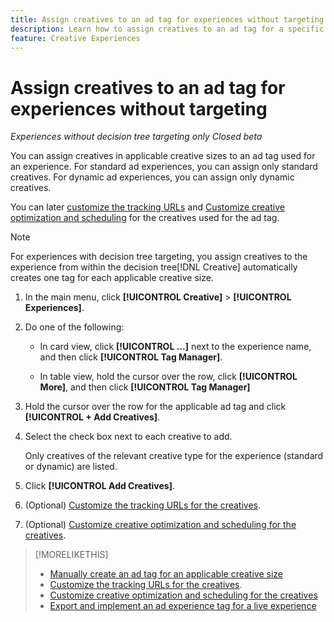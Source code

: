 ```yaml
---
title: Assign creatives to an ad tag for experiences without targeting
description: Learn how to assign creatives to an ad tag for a specific creative size.
feature: Creative Experiences
---
```

# Assign creatives to an ad tag for experiences without targeting

*Experiences without decision tree targeting only*
*Closed beta*

You can assign creatives in applicable creative sizes to an ad tag used for an experience. For standard ad experiences, you can assign only standard creatives. For dynamic ad experiences, you can assign only dynamic creatives.<!-- Clarify what this does. It adds the image to the experience, but how does optimization work with multiple ad tags? -->

You can later [customize the tracking URLs](experience-tracking-urls-no-targeting.md) and [Customize creative optimization and scheduling](experience-optimization-scheduling-no-targeting.md) for the creatives used for the ad tag. 

>[!NOTE]
>
>For experiences with decision tree targeting, you assign creatives to the experience from within the decision tree[!DNL Creative] automatically creates one tag for each applicable creative size.

1. In the main menu, click **[!UICONTROL Creative]** > **[!UICONTROL Experiences]**.

1. Do one of the following:

   * In card view, click **[!UICONTROL ...]** next to the experience name, and then click **[!UICONTROL Tag Manager]**.
     
   * In table view, hold the cursor over the row, click **[!UICONTROL More]**, and then click **[!UICONTROL Tag Manager]**

1. Hold the cursor over the row for the applicable ad tag and click **[!UICONTROL + Add Creatives]**. <!-- Tag Manager has only a list view, but no card view, as of 2/2. -->

1. Select the check box next to each creative to add.

   Only creatives of the relevant creative type for the experience (standard or dynamic) are listed.

1. Click **[!UICONTROL Add Creatives]**.

1. (Optional) [Customize the tracking URLs for the creatives](experience-tracking-urls-no-targeting.md).
  
1. (Optional) [Customize creative optimization and scheduling for the creatives](experience-optimization-scheduling-no-targeting.md).

>[!MORELIKETHIS]
>* [Manually create an ad tag for an applicable creative size](experience-tag-create-manually.md)
>* [Customize the tracking URLs for the creatives](experience-tracking-urls-no-targeting.md).
>* [Customize creative optimization and scheduling for the creatives](experience-optimization-scheduling-no-targeting.md)
>* [Export and implement an ad experience tag for a live experience](experience-tag-export.md)
